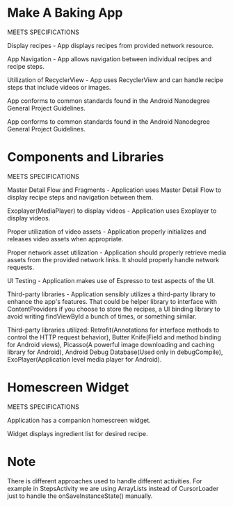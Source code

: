 # Make A Baking App

MEETS SPECIFICATIONS

Display recipes - App displays recipes from provided network resource.

App Navigation - App allows navigation between individual recipes and recipe steps.

Utilization of RecyclerView - App uses RecyclerView and can handle recipe steps that include videos or images.

App conforms to common standards found in the Android Nanodegree General Project Guidelines.

App conforms to common standards found in the Android Nanodegree General Project Guidelines.

# Components and Libraries

MEETS SPECIFICATIONS

Master Detail Flow and Fragments - Application uses Master Detail Flow to display recipe steps and navigation between them.

Exoplayer(MediaPlayer) to display videos - Application uses Exoplayer to display videos.

Proper utilization of video assets - Application properly initializes and releases video assets when appropriate.

Proper network asset utilization - Application should properly retrieve media assets from the provided network links. It should properly handle network requests.

UI Testing - Application makes use of Espresso to test aspects of the UI.

Third-party libraries - Application sensibly utilizes a third-party library to enhance the app's features. That could be helper library to interface with ContentProviders if you choose to store the recipes, a UI binding library to avoid writing findViewById a bunch of times, or something similar.

Third-party libraries utilized: Retrofit(Annotations for interface methods to control the HTTP request behavior),
Butter Knife(Field and method binding for Android views), Picasso(A powerful image downloading and caching library for Android),
Android Debug Database(Used only in debugCompile), ExoPlayer(Application level media player for Android).


# Homescreen Widget

MEETS SPECIFICATIONS

Application has a companion homescreen widget.

Widget displays ingredient list for desired recipe.

# Note

There is different approaches used to handle different activities. For example in StepsActivity we are using ArrayLists instead
of CursorLoader just to handle the onSaveInstanceState() manually.
